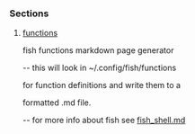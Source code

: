 ### Sections

1. [functions](topics/fish_shell/functions/functions.md)

   fish functions markdown page generator

   -- this will look in ~/.config/fish/functions

      for function definitions and write them to a 
   
      formatted .md file. 

    
   -- for more info about fish see [fish_shell.md](topics/fish_shell/fish_shell.md)


